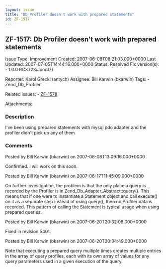```yaml
---
layout: issue
title: "Db Profiler doesn't work with prepared statements"
id: ZF-1517
---
```


ZF-1517: Db Profiler doesn't work with prepared statements
----------------------------------------------------------

 Issue Type: Improvement Created: 2007-06-08T08:21:03.000+0000 Last Updated: 2007-07-05T14:44:16.000+0000 Status: Resolved Fix version(s): - 1.0.0 RC3 (23/Jun/07)
 
 Reporter:  Karol Grecki (antych)  Assignee:  Bill Karwin (bkarwin)  Tags: - Zend\_Db\_Profiler
 
 Related issues: - [ZF-1578](/issues/browse/ZF-1578)
 
 Attachments: 
### Description

I've been using prepared statements with mysql pdo adapter and the profiler didn't pick up any of them

 

 

### Comments

Posted by Bill Karwin (bkarwin) on 2007-06-08T13:09:16.000+0000

Confirmed. I will work on this soon.

 

 

Posted by Bill Karwin (bkarwin) on 2007-06-17T11:45:09.000+0000

On further investigation, the problem is that the only place a query is recorded by the Profiler is in Zend\_Db\_Adapter\_Abstract::query(). This means that if one were to instantiate a Statement object and call execute() on it as a separate step instead of using query(), then no Profiler data is recorded. This pattern of calling the Statement is typical usage when using prepared queries.

 

 

Posted by Bill Karwin (bkarwin) on 2007-06-20T20:32:08.000+0000

Fixed in revision 5401.

 

 

Posted by Bill Karwin (bkarwin) on 2007-06-20T20:34:49.000+0000

Note that executing a prepared query multiple times creates multiple entries in the array of query profiles, each with its own array of values for any query parameters used in a given execution of the query.

 

 